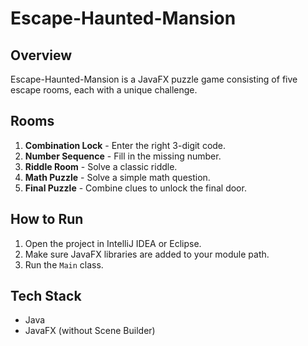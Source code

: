 
# Escape-Haunted-Mansion

## Overview
Escape-Haunted-Mansion is a JavaFX puzzle game consisting of five escape rooms, each with a unique challenge.

## Rooms
1. **Combination Lock** - Enter the right 3-digit code.
2. **Number Sequence** - Fill in the missing number.
3. **Riddle Room** - Solve a classic riddle.
4. **Math Puzzle** - Solve a simple math question.
5. **Final Puzzle** - Combine clues to unlock the final door.

## How to Run
1. Open the project in IntelliJ IDEA or Eclipse.
2. Make sure JavaFX libraries are added to your module path.
3. Run the `Main` class.

## Tech Stack
- Java
- JavaFX (without Scene Builder)
